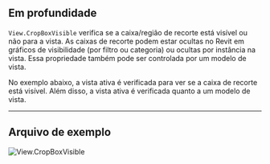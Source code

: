 ## Em profundidade
`View.CropBoxVisible` verifica se a caixa/região de recorte está visível ou não para a vista. As caixas de recorte podem estar ocultas no Revit em gráficos de visibilidade (por filtro ou categoria) ou ocultas por instância na vista. Essa propriedade também pode ser controlada por um modelo de vista.

No exemplo abaixo, a vista ativa é verificada para ver se a caixa de recorte está visível. Além disso, a vista ativa é verificada quanto a um modelo de vista.
___
## Arquivo de exemplo

![View.CropBoxVisible](./Revit.Elements.Views.View.CropBoxVisible_img.jpg)
